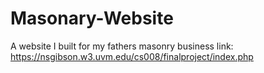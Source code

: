 # Masonary-Website
A website I built for my fathers masonry business 
link: https://nsgibson.w3.uvm.edu/cs008/finalproject/index.php
